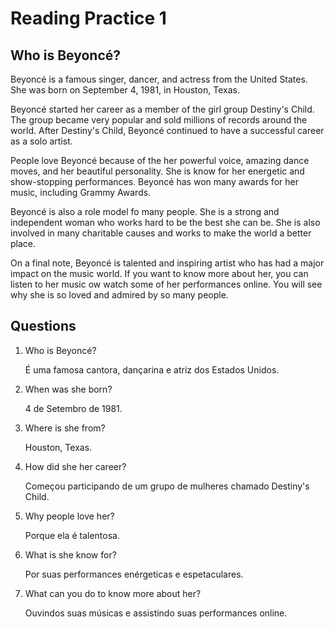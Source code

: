 # Reading Practice 1

## Who is Beyoncé?

Beyoncé is a famous singer, dancer, and actress from the United States. She was born on September 4, 1981, in Houston, Texas.

Beyoncé started her career as a member of the girl group Destiny's Child. The group became very popular and sold millions of records around the world. After Destiny's Child, Beyoncé continued to have a successful career as a solo artist.

People love Beyoncé because of the her powerful voice, amazing dance moves, and her beautiful personality. She is know for her energetic and show-stopping performances. Beyoncé has won many awards for her music, including Grammy Awards.

Beyoncé is also a role model fo many people. She is a strong and independent woman who works hard to be the best she can be. She is also involved in many charitable causes and works to make the world a better place.

On a final note, Beyoncé is talented and inspiring artist who has had a major impact on the music world. If you want to know more about her, you can listen to her music ow watch some of her performances online. You will see why she is so loved and admired by so many people.

## Questions

1. Who is Beyoncé? <p>
É uma famosa cantora, dançarina e atriz dos Estados Unidos.

2. When was she born? <p>
4 de Setembro de 1981.

3. Where is she from? <p>
Houston, Texas.

4. How did she her career? <p>
Começou participando de um grupo de mulheres chamado Destiny's Child.

5. Why people love her? <p>
Porque ela é talentosa.

6. What is she know for? <p>
Por suas performances enérgeticas e espetaculares.

7. What can you do to know more about her? <p>
Ouvindos suas músicas e assistindo suas performances online.
